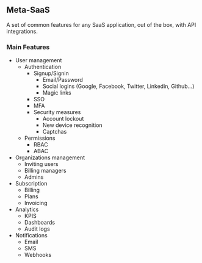 ## Meta-SaaS

A set of common features for any SaaS application, out of the box, with API integrations.

### Main Features

- User management
  - Authentication
    - Signup/Signin
      - Email/Password
      - Social logins (Google, Facebook, Twitter, Linkedin, Github...)
      - Magic links
    - SSO
    - MFA
    - Security measures
      - Account lockout
      - New device recognition
      - Captchas
  - Permissions
    - RBAC
    - ABAC
- Organizations management
  - Inviting users
  - Billing managers
  - Admins
- Subscription
  - Billing
  - Plans
  - Invoicing
- Analytics
  - KPIS
  - Dashboards
  - Audit logs
- Notifications
  - Email
  - SMS
  - Webhooks

